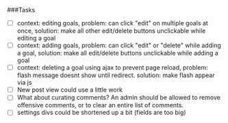 ###Tasks

* [ ] context: editing goals, problem: can click "edit" on multiple goals at once, solution: make all other edit/delete buttons unclickable while editing a goal
* [ ] context: adding goals, problem: can click "edit" or "delete" while adding a goal, solution: make all edit/delete buttons unclickable while adding a goal
* [ ] context: deleting a goal using ajax to prevent page reload, problem: flash message doesnt show until redirect. solution: make flash appear via js
* [ ] New post view could use a little work
* [ ] What about curating comments? An admin should be allowed to remove offensive comments, or to clear an entire list of comments.
* [ ] settings divs could be shortened up a bit (fields are too big)
